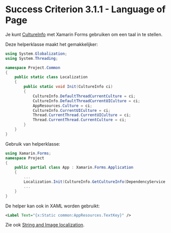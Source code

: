 # Success Criterion 3.1.1 - Language of Page

Je kunt [CultureInfo](https://docs.microsoft.com/en-us/dotnet/api/system.globalization.cultureinfo?view=net-6.0) met Xamarin Forms gebruiken om een taal in te stellen.

Deze helperklasse maakt het gemakkelijker:

```csharp
using System.Globalization;
using System.Threading;

namespace Project.Common
{
    public static class Localization
    {
        public static void Init(CultureInfo ci)
        {
            CultureInfo.DefaultThreadCurrentCulture = ci;
            CultureInfo.DefaultThreadCurrentUICulture = ci;
            AppResources.Culture = ci;
            CultureInfo.CurrentUICulture = ci;
            Thread.CurrentThread.CurrentUICulture = ci;
            Thread.CurrentThread.CurrentCulture = ci;
        }
    }
}
```

Gebruik van helperklasse:

```csharp
using Xamarin.Forms;
namespace Project
{
    public partial class App : Xamarin.Forms.Application
    {
        ...
        Localization.Init(CultureInfo.GetCultureInfo(DependencyService.Get<IGeneralPreferences>().Language));
        ...
    }
}
```

De helper kan ook in XAML worden gebruikt:

```xml
<Label Text="{x:Static common:AppResources.TextKey}" />
```

Zie ook [String and Image localization](https://docs.microsoft.com/en-us/xamarin/xamarin-forms/app-fundamentals/localization/text?pivots=windows).
